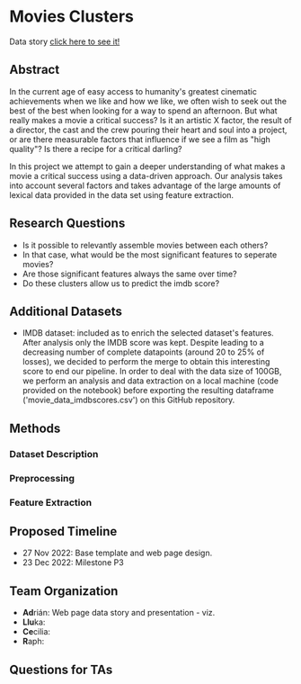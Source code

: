 # Movies Clusters

Data story  [click here to see it!](https://cdn2.vectorstock.com/i/1000x1000/91/21/under-construction-site-banner-sign-black-vector-28279121.jpg)

## Abstract

In the current age of easy access to humanity's greatest cinematic achievements when we like and how we like, we often wish to seek out the best of the best when looking for a way to spend an afternoon. But what really makes a movie a critical success? Is it an artistic X factor, the result of a director, the cast and the crew pouring their heart and soul into a project, or are there measurable factors that influence if we see a film as "high quality"? Is there a recipe for a critical darling?

In this project we attempt to gain a deeper understanding of what makes a movie a critical success using a data-driven approach. Our analysis takes into account several factors and takes advantage of the large amounts of lexical data provided in the data set using feature extraction.

## Research Questions

* Is it possible to relevantly assemble movies between each others?
* In that case, what would be the most significant features to seperate movies? 
* Are those significant features always the same over time? 
* Do these clusters allow us to predict the imdb score?


## Additional Datasets

* IMDB dataset: included as to enrich the selected dataset's features. After analysis only the IMDB score was kept. Despite leading to a decreasing number of complete datapoints (around 20 to 25% of losses), we decided to perform the merge to obtain this interesting score to end our pipeline. In order to deal with the data size of 100GB, we perform an analysis and data extraction on a local machine (code provided on the notebook) before exporting the resulting dataframe ('movie_data_imdbscores.csv') on this GitHub repository. 

## Methods

### Dataset Description

### Preprocessing

### Feature Extraction

###


## Proposed Timeline

* 27 Nov 2022: Base template and web page design.
* 23 Dec 2022: Milestone P3

## Team Organization

* **Ad**rián: Web page data story and presentation - viz.
* **Llu**ka:
* **Ce**cilia:
* **R**aph:

## Questions for TAs

